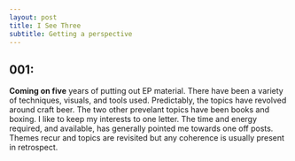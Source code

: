 ```yaml
---
layout: post
title: I See Three
subtitle: Getting a perspective
---
```


## 001: 

**Coming on five** years of putting out EP material. There have been a variety of techniques, visuals, and tools used. Predictably, the topics have revolved around craft beer. The two other prevelant topics have been books and boxing. I like to keep my interests to one letter. The time and energy required, and available, has generally pointed me towards one off posts. Themes recur and topics are revisited but any coherence is usually present in retrospect. 
